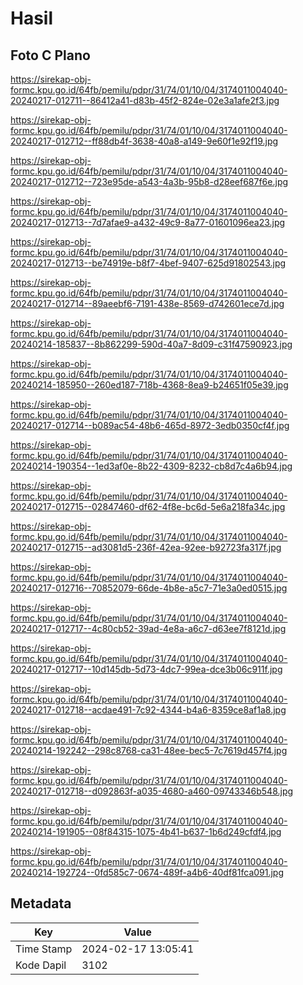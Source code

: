 # Hasil

## Foto C Plano

https://sirekap-obj-formc.kpu.go.id/64fb/pemilu/pdpr/31/74/01/10/04/3174011004040-20240217-012711--86412a41-d83b-45f2-824e-02e3a1afe2f3.jpg

https://sirekap-obj-formc.kpu.go.id/64fb/pemilu/pdpr/31/74/01/10/04/3174011004040-20240217-012712--ff88db4f-3638-40a8-a149-9e60f1e92f19.jpg

https://sirekap-obj-formc.kpu.go.id/64fb/pemilu/pdpr/31/74/01/10/04/3174011004040-20240217-012712--723e95de-a543-4a3b-95b8-d28eef687f6e.jpg

https://sirekap-obj-formc.kpu.go.id/64fb/pemilu/pdpr/31/74/01/10/04/3174011004040-20240217-012713--7d7afae9-a432-49c9-8a77-01601096ea23.jpg

https://sirekap-obj-formc.kpu.go.id/64fb/pemilu/pdpr/31/74/01/10/04/3174011004040-20240217-012713--be74919e-b8f7-4bef-9407-625d91802543.jpg

https://sirekap-obj-formc.kpu.go.id/64fb/pemilu/pdpr/31/74/01/10/04/3174011004040-20240217-012714--89aeebf6-7191-438e-8569-d742601ece7d.jpg

https://sirekap-obj-formc.kpu.go.id/64fb/pemilu/pdpr/31/74/01/10/04/3174011004040-20240214-185837--8b862299-590d-40a7-8d09-c31f47590923.jpg

https://sirekap-obj-formc.kpu.go.id/64fb/pemilu/pdpr/31/74/01/10/04/3174011004040-20240214-185950--260ed187-718b-4368-8ea9-b24651f05e39.jpg

https://sirekap-obj-formc.kpu.go.id/64fb/pemilu/pdpr/31/74/01/10/04/3174011004040-20240217-012714--b089ac54-48b6-465d-8972-3edb0350cf4f.jpg

https://sirekap-obj-formc.kpu.go.id/64fb/pemilu/pdpr/31/74/01/10/04/3174011004040-20240214-190354--1ed3af0e-8b22-4309-8232-cb8d7c4a6b94.jpg

https://sirekap-obj-formc.kpu.go.id/64fb/pemilu/pdpr/31/74/01/10/04/3174011004040-20240217-012715--02847460-df62-4f8e-bc6d-5e6a218fa34c.jpg

https://sirekap-obj-formc.kpu.go.id/64fb/pemilu/pdpr/31/74/01/10/04/3174011004040-20240217-012715--ad3081d5-236f-42ea-92ee-b92723fa317f.jpg

https://sirekap-obj-formc.kpu.go.id/64fb/pemilu/pdpr/31/74/01/10/04/3174011004040-20240217-012716--70852079-66de-4b8e-a5c7-71e3a0ed0515.jpg

https://sirekap-obj-formc.kpu.go.id/64fb/pemilu/pdpr/31/74/01/10/04/3174011004040-20240217-012717--4c80cb52-39ad-4e8a-a6c7-d63ee7f8121d.jpg

https://sirekap-obj-formc.kpu.go.id/64fb/pemilu/pdpr/31/74/01/10/04/3174011004040-20240217-012717--10d145db-5d73-4dc7-99ea-dce3b06c911f.jpg

https://sirekap-obj-formc.kpu.go.id/64fb/pemilu/pdpr/31/74/01/10/04/3174011004040-20240217-012718--acdae491-7c92-4344-b4a6-8359ce8af1a8.jpg

https://sirekap-obj-formc.kpu.go.id/64fb/pemilu/pdpr/31/74/01/10/04/3174011004040-20240214-192242--298c8768-ca31-48ee-bec5-7c7619d457f4.jpg

https://sirekap-obj-formc.kpu.go.id/64fb/pemilu/pdpr/31/74/01/10/04/3174011004040-20240217-012718--d092863f-a035-4680-a460-09743346b548.jpg

https://sirekap-obj-formc.kpu.go.id/64fb/pemilu/pdpr/31/74/01/10/04/3174011004040-20240214-191905--08f84315-1075-4b41-b637-1b6d249cfdf4.jpg

https://sirekap-obj-formc.kpu.go.id/64fb/pemilu/pdpr/31/74/01/10/04/3174011004040-20240214-192724--0fd585c7-0674-489f-a4b6-40df81fca091.jpg


## Metadata

| Key        | Value               |
| ---------- | ------------------- |
| Time Stamp | 2024-02-17 13:05:41 |
| Kode Dapil | 3102                |



